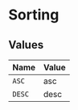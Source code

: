 # Sorting


## Values

| Name   | Value  |
| ------ | ------ |
| `ASC`  | asc    |
| `DESC` | desc   |